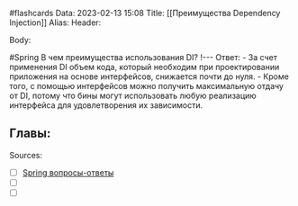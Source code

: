#flashcards
Data: 2023-02-13 15:08
Title: [[Преимущества Dependency Injection]]
Alias:
Header:




Body:



#Spring 
В чем преимущества использования DI?
!---
Ответ:
	- За счет применения DI объем кода, который необходим при проектировании приложения на основе интерфейсов, снижается почти до нуля.
	- Кроме того, с помощью интерфейсов можно получить максимальную отдачу от DI, потому что бины могут использовать любую реализацию интерфейса для удовлетворения их зависимости.
<!--SR:!2023-11-03,10,310-->




Главы:
-


Sources:
- [ ] [Spring вопросы-ответы](https://docs.google.com/document/d/1eFbKDhPfud_Kj07jHhj-OmZuEfHYWe4HaLUW4pRkZ9U/edit#heading=h.26f0p2oxn1f9)
- [ ] []()
- [ ] []()
